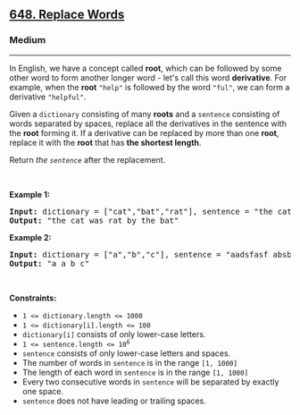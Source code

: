 <h2><a href="https://leetcode.com/problems/replace-words/">648. Replace Words</a></h2><h3>Medium</h3><hr><div bis_skin_checked="1"><p>In English, we have a concept called <strong>root</strong>, which can be followed by some other word to form another longer word - let's call this word <strong>derivative</strong>. For example, when the <strong>root</strong> <code>"help"</code> is followed by the word <code>"ful"</code>, we can form a derivative <code>"helpful"</code>.</p>

<p>Given a <code>dictionary</code> consisting of many <strong>roots</strong> and a <code>sentence</code> consisting of words separated by spaces, replace all the derivatives in the sentence with the <strong>root</strong> forming it. If a derivative can be replaced by more than one <strong>root</strong>, replace it with the <strong>root</strong> that has <strong>the shortest length</strong>.</p>

<p>Return <em>the <code>sentence</code></em> after the replacement.</p>

<p>&nbsp;</p>
<p><strong class="example">Example 1:</strong></p>

<pre><strong>Input:</strong> dictionary = ["cat","bat","rat"], sentence = "the cattle was rattled by the battery"
<strong>Output:</strong> "the cat was rat by the bat"
</pre>

<p><strong class="example">Example 2:</strong></p>

<pre><strong>Input:</strong> dictionary = ["a","b","c"], sentence = "aadsfasf absbs bbab cadsfafs"
<strong>Output:</strong> "a a b c"
</pre>

<p>&nbsp;</p>
<p><strong>Constraints:</strong></p>

<ul>
	<li><code>1 &lt;= dictionary.length &lt;= 1000</code></li>
	<li><code>1 &lt;= dictionary[i].length &lt;= 100</code></li>
	<li><code>dictionary[i]</code> consists of only lower-case letters.</li>
	<li><code>1 &lt;= sentence.length &lt;= 10<sup>6</sup></code></li>
	<li><code>sentence</code> consists of only lower-case letters and spaces.</li>
	<li>The number of words in <code>sentence</code> is in the range <code>[1, 1000]</code></li>
	<li>The length of each word in <code>sentence</code> is in the range <code>[1, 1000]</code></li>
	<li>Every two consecutive words in <code>sentence</code> will be separated by exactly one space.</li>
	<li><code>sentence</code> does not have leading or trailing spaces.</li>
</ul>
</div>